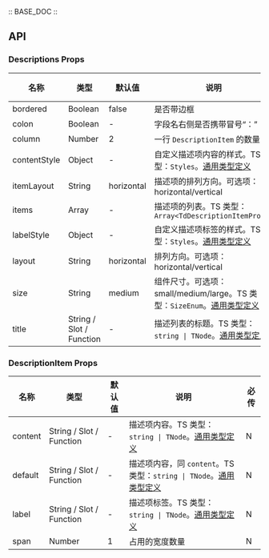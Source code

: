 :: BASE_DOC ::

## API
### Descriptions Props

名称 | 类型 | 默认值 | 说明 | 必传
-- | -- | -- | -- | --
bordered | Boolean | false | 是否带边框 | N
colon | Boolean | - | 字段名右侧是否携带冒号“：” | N
column | Number | 2 | 一行 `DescriptionItem` 的数量 | N
contentStyle | Object | - | 自定义描述项内容的样式。TS 类型：`Styles`。[通用类型定义](https://github.com/Tencent/tdesign-vue-next/blob/develop/src/common.ts) | N
itemLayout | String | horizontal | 描述项的排列方向。可选项：horizontal/vertical | N
items | Array | - | 描述项的列表。TS 类型：`Array<TdDescriptionItemProps>` | N
labelStyle | Object | - | 自定义描述项标签的样式。TS 类型：`Styles`。[通用类型定义](https://github.com/Tencent/tdesign-vue-next/blob/develop/src/common.ts) | N
layout | String | horizontal | 排列方向。可选项：horizontal/vertical | N
size | String | medium | 组件尺寸。可选项：small/medium/large。TS 类型：`SizeEnum`。[通用类型定义](https://github.com/Tencent/tdesign-vue-next/blob/develop/src/common.ts) | N
title | String / Slot / Function | - | 描述列表的标题。TS 类型：`string \| TNode`。[通用类型定义](https://github.com/Tencent/tdesign-vue-next/blob/develop/src/common.ts) | N

### DescriptionItem Props

名称 | 类型 | 默认值 | 说明 | 必传
-- | -- | -- | -- | --
content | String / Slot / Function | - | 描述项内容。TS 类型：`string \| TNode`。[通用类型定义](https://github.com/Tencent/tdesign-vue-next/blob/develop/src/common.ts) | N
default | String / Slot / Function | - | 描述项内容，同 `content`。TS 类型：`string \| TNode`。[通用类型定义](https://github.com/Tencent/tdesign-vue-next/blob/develop/src/common.ts) | N
label | String / Slot / Function | - | 描述项标签。TS 类型：`string \| TNode`。[通用类型定义](https://github.com/Tencent/tdesign-vue-next/blob/develop/src/common.ts) | N
span | Number | 1 | 占用的宽度数量 | N
